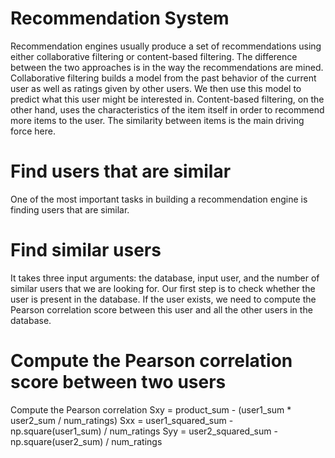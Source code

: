 # Recommendation System 
Recommendation engines usually produce a set of recommendations using either collaborative filtering or
content-based filtering. The difference between the two approaches is in the way the recommendations
are mined. Collaborative filtering builds a model from the past behavior of the current user as well as
ratings given by other users. We then use this model to predict what this user might be interested in.
Content-based filtering, on the other hand, uses the characteristics of the item itself in order to recommend
more items to the user. The similarity between items is the main driving force here.
# Find users that are similar
One of the most important tasks in building a recommendation engine is finding users that are similar.
# Find similar users
It takes three input arguments: the
database, input user, and the number of similar users that we are looking for. Our first step is to
check whether the user is present in the database. If the user exists, we need to compute the Pearson
correlation score between this user and all the other users in the database.
# Compute the Pearson correlation score between two users
Compute the Pearson correlation
Sxy = product_sum - (user1_sum * user2_sum / num_ratings)
Sxx = user1_squared_sum - np.square(user1_sum) / num_ratings
Syy = user2_squared_sum - np.square(user2_sum) / num_ratings

